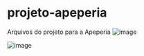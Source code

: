 # projeto-apeperia
Arquivos do projeto para a Apeperia
![image](https://user-images.githubusercontent.com/63079674/159411896-14ce1baa-31ac-4a33-88d2-12c7bc2700d7.png)

![image](https://user-images.githubusercontent.com/63079674/159411975-943a5624-daa7-426f-b970-008491b62501.png)

